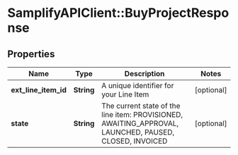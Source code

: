 # SamplifyAPIClient::BuyProjectResponse

## Properties
Name | Type | Description | Notes
------------ | ------------- | ------------- | -------------
**ext_line_item_id** | **String** | A unique identifier for your Line Item | [optional] 
**state** | **String** | The current state of the line item: PROVISIONED, AWAITING_APPROVAL, LAUNCHED, PAUSED, CLOSED, INVOICED | [optional] 


